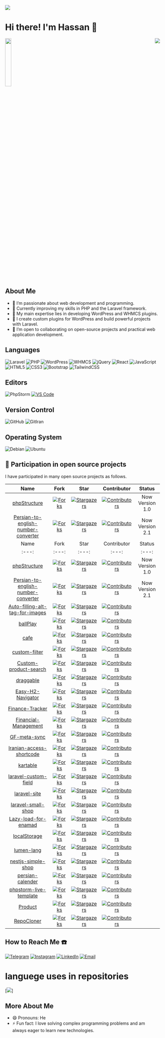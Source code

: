 <img src="https://github.com/user-attachments/assets/3c904759-8928-414f-9c9f-e66f49dbb86b">

# Hi there! I'm Hassan 👋

<img style="width: 20%;height: 20%;"
             src="https://github.com/user-attachments/assets/8683e85d-c20b-4ae4-8b5e-73c71b5fdb14">
<img align="right" src="https://github.com/user-attachments/assets/85371923-228b-4b0e-b3e6-24b5a60a1225" data-target="animated-image.originalImage">
## About Me

- 👀 I’m passionate about web development and programming.
- 🌱 Currently improving my skills in PHP and the Laravel framework.
- 💼 My main expertise lies in developing WordPress and WHMCS plugins.
- 🔧 I create custom plugins for WordPress and build powerful projects with Laravel.
- 💞️ I’m open to collaborating on open-source projects and practical web application development.

## Languages
![Laravel](https://img.shields.io/badge/Laravel-%23FF2D20?style=for-the-badge&logo=laravel&logoColor=white)
![PHP](https://img.shields.io/badge/PHP-%23777BB4?style=for-the-badge&logo=php&logoColor=white)
![WordPress](https://img.shields.io/badge/WordPress-%23117AC9?style=for-the-badge&logo=wordpress&logoColor=white)
![WHMCS](https://img.shields.io/badge/WHMCS-%231187C8?style=for-the-badge&logo=whmcs&logoColor=white)
![jQuery](https://img.shields.io/badge/jQuery-%230769AD?style=for-the-badge&logo=jquery&logoColor=white)
![React](https://img.shields.io/badge/React-%2320232A?style=for-the-badge&logo=react&logoColor=%2361DAFB)
![JavaScript](https://img.shields.io/badge/JavaScript-%23F7DF1E?style=for-the-badge&logo=javascript&logoColor=%23323330)
![HTML5](https://img.shields.io/badge/HTML5-%23E34F26?style=for-the-badge&logo=html5&logoColor=white)
![CSS3](https://img.shields.io/badge/CSS3-%231572B6?style=for-the-badge&logo=css3&logoColor=white)
![Bootstrap](https://img.shields.io/badge/Bootstrap-%238511FA?style=for-the-badge&logo=bootstrap&logoColor=white)
![TailwindCSS](https://img.shields.io/badge/TailwindCSS-%2338B2AC?style=for-the-badge&logo=tailwind-css&logoColor=white)

 
## Editors
![PhpStorm](https://img.shields.io/badge/PhpStorm-%23000000?style=for-the-badge&logo=phpstorm&logoColor=white&labelColor=8E44AD)
[![VS Code](https://img.shields.io/badge/VS%20Code-%23007ACC?style=for-the-badge&logo=visual-studio-code&logoColor=white)](https://code.visualstudio.com/)



## Version Control
![GitHub](https://img.shields.io/badge/github-%23121011.svg?style=for-the-badge&logo=github&logoColor=white)
![GitIran](https://img.shields.io/badge/GitIran-3C790A?style=for-the-badge&logo=git&logoColor=white)


## Operating System
![Debian](https://img.shields.io/badge/Debian-D70A53?style=for-the-badge&logo=debian&logoColor=white)
![Ubuntu](https://img.shields.io/badge/Ubuntu-E95420?style=for-the-badge&logo=ubuntu&logoColor=white)

## 💎 Participation in open source projects

I have participated in many open source projects as follows.

<!-- phpStructure -->
[phpStructure-forks-shield]: https://img.shields.io/github/forks/hassan7303/phpStructure.svg?style=for-the-badge&label=Fork
[phpStructure-forks-url]: https://github.com/hassan7303/phpStructure/network/members
[phpStructure-stars-shield]: https://img.shields.io/github/stars/hassan7303/phpStructure.svg?style=for-the-badge
[phpStructure-stars-url]: https://github.com/hassan7303/phpStructure/stargazers
[phpStructure-contributors-shield]: https://img.shields.io/github/contributors/hassan7303/phpStructure.svg?style=for-the-badge
[phpStructure-contributors-url]: https://github.com/hassan7303/phpStructure/graphs/contributors

<!-- Persian-to-english-number-converter -->
[Persian-to-english-number-converter-forks-shield]: https://img.shields.io/github/forks/hassan7303/Persian-to-english-number-converter.svg?style=for-the-badge&label=Fork
[Persian-to-english-number-converter-forks-url]: https://github.com/hassan7303/Persian-to-english-number-converter/network/members
[Persian-to-english-number-converter-stars-shield]: https://img.shields.io/github/stars/hassan7303/Persian-to-english-number-converter.svg?style=for-the-badge
[Persian-to-english-number-converter-stars-url]: https://github.com/hassan7303/Persian-to-english-number-converter/stargazers
[Persian-to-english-number-converter-contributors-shield]: https://img.shields.io/github/contributors/hassan7303/Persian-to-english-number-converter.svg?style=for-the-badge
[Persian-to-english-number-converter-contributors-url]: https://github.com/hassan7303/Persian-to-english-number-converter/graphs/contributors


<!-- bmi -->
[bmi-forks-shield]: https://img.shields.io/github/forks/hassan7303/bmi.svg?style=for-the-badge&label=Fork
[bmi-forks-url]: https://github.com/hassan7303/bmi/network/members
[bmi-stars-shield]: https://img.shields.io/github/stars/hassan7303/bmi.svg?style=for-the-badge
[bmi-stars-url]: https://github.com/hassan7303/bmi/stargazers
[bmi-contributors-shield]: https://img.shields.io/github/contributors/hassan7303/bmi.svg?style=for-the-badge
[bmi-contributors-url]: https://github.com/hassan7303/bmi/graphs/contributors

<!-- add-category-in-order -->
[add-category-in-order-forks-shield]: https://img.shields.io/github/forks/hassan7303/add-category-in-order.svg?style=for-the-badge&label=Fork
[add-category-in-order-forks-url]: https://github.com/hassan7303/add-category-in-order/network/members
[add-category-in-order-stars-shield]: https://img.shields.io/github/stars/hassan7303/add-category-in-order.svg?style=for-the-badge
[add-category-in-order-stars-url]: https://github.com/hassan7303/add-category-in-order/stargazers
[add-category-in-order-contributors-shield]: https://img.shields.io/github/contributors/hassan7303/add-category-in-order.svg?style=for-the-badge
[add-category-in-order-contributors-url]: https://github.com/hassan7303/add-category-in-order/graphs/contributors

<!-- Auto-filling-alt-tag-for-images -->
[Auto-filling-alt-tag-for-images-forks-shield]: https://img.shields.io/github/forks/hassan7303/Auto-filling-alt-tag-for-images.svg?style=for-the-badge&label=Fork
[Auto-filling-alt-tag-for-images-forks-url]: https://github.com/hassan7303/Auto-filling-alt-tag-for-images/network/members
[Auto-filling-alt-tag-for-images-stars-shield]: https://img.shields.io/github/stars/hassan7303/Auto-filling-alt-tag-for-images.svg?style=for-the-badge
[Auto-filling-alt-tag-for-images-stars-url]: https://github.com/hassan7303/Auto-filling-alt-tag-for-images/stargazers
[Auto-filling-alt-tag-for-images-contributors-shield]: https://img.shields.io/github/contributors/hassan7303/Auto-filling-alt-tag-for-images.svg?style=for-the-badge
[Auto-filling-alt-tag-for-images-contributors-url]: https://github.com/hassan7303/Auto-filling-alt-tag-for-images/graphs/contributors

<!-- ballPlay -->
[ballPlay-forks-shield]: https://img.shields.io/github/forks/hassan7303/ballPlay.svg?style=for-the-badge&label=Fork
[ballPlay-forks-url]: https://github.com/hassan7303/ballPlay/network/members
[ballPlay-stars-shield]: https://img.shields.io/github/stars/hassan7303/ballPlay.svg?style=for-the-badge
[ballPlay-stars-url]: https://github.com/hassan7303/ballPlay/stargazers
[ballPlay-contributors-shield]: https://img.shields.io/github/contributors/hassan7303/ballPlay.svg?style=for-the-badge
[ballPlay-contributors-url]: https://github.com/hassan7303/ballPlay/graphs/contributors

<!-- cafe -->
[cafe-forks-shield]: https://img.shields.io/github/forks/hassan7303/cafe.svg?style=for-the-badge&label=Fork
[cafe-forks-url]: https://github.com/hassan7303/cafe/network/members
[cafe-stars-shield]: https://img.shields.io/github/stars/hassan7303/cafe.svg?style=for-the-badge
[cafe-stars-url]: https://github.com/hassan7303/cafe/stargazers
[cafe-contributors-shield]: https://img.shields.io/github/contributors/hassan7303/cafe.svg?style=for-the-badge
[cafe-contributors-url]: https://github.com/hassan7303/cafe/graphs/contributors

<!-- custom-filter -->
[custom-filter-forks-shield]: https://img.shields.io/github/forks/hassan7303/custom-filter.svg?style=for-the-badge&label=Fork
[custom-filter-forks-url]: https://github.com/hassan7303/custom-filter/network/members
[custom-filter-stars-shield]: https://img.shields.io/github/stars/hassan7303/custom-filter.svg?style=for-the-badge
[custom-filter-stars-url]: https://github.com/hassan7303/custom-filter/stargazers
[custom-filter-contributors-shield]: https://img.shields.io/github/contributors/hassan7303/custom-filter.svg?style=for-the-badge
[custom-filter-contributors-url]: https://github.com/hassan7303/custom-filter/graphs/contributors

<!-- Custom-product-search -->
[Custom-product-search-forks-shield]: https://img.shields.io/github/forks/hassan7303/Custom-product-search.svg?style=for-the-badge&label=Fork
[Custom-product-search-forks-url]: https://github.com/hassan7303/Custom-product-search/network/members
[Custom-product-search-stars-shield]: https://img.shields.io/github/stars/hassan7303/Custom-product-search.svg?style=for-the-badge
[Custom-product-search-stars-url]: https://github.com/hassan7303/Custom-product-search/stargazers
[Custom-product-search-contributors-shield]: https://img.shields.io/github/contributors/hassan7303/Custom-product-search.svg?style=for-the-badge
[Custom-product-search-contributors-url]: https://github.com/hassan7303/Custom-product-search/graphs/contributors


<!-- draggable -->
[draggable-forks-shield]: https://img.shields.io/github/forks/hassan7303/draggable.svg?style=for-the-badge&label=Fork
[draggable-forks-url]: https://github.com/hassan7303/draggable/network/members
[draggable-stars-shield]: https://img.shields.io/github/stars/hassan7303/draggable.svg?style=for-the-badge
[draggable-stars-url]: https://github.com/hassan7303/draggable/stargazers
[draggable-contributors-shield]: https://img.shields.io/github/contributors/hassan7303/draggable.svg?style=for-the-badge
[draggable-contributors-url]: https://github.com/hassan7303/draggable/graphs/contributors

<!-- Easy-H2-Navigator -->
[Easy-H2-Navigator-forks-shield]: https://img.shields.io/github/forks/hassan7303/Easy-H2-Navigator.svg?style=for-the-badge&label=Fork
[Easy-H2-Navigator-forks-url]: https://github.com/hassan7303/Easy-H2-Navigator/network/members
[Easy-H2-Navigator-stars-shield]: https://img.shields.io/github/stars/hassan7303/Easy-H2-Navigator.svg?style=for-the-badge
[Easy-H2-Navigator-stars-url]: https://github.com/hassan7303/Easy-H2-Navigator/stargazers
[Easy-H2-Navigator-contributors-shield]: https://img.shields.io/github/contributors/hassan7303/Easy-H2-Navigator.svg?style=for-the-badge
[Easy-H2-Navigator-contributors-url]: https://github.com/hassan7303/Easy-H2-Navigator/graphs/contributors

<!-- Finance-Tracker -->
[Finance-Tracker-forks-shield]: https://img.shields.io/github/forks/hassan7303/Finance-Tracker.svg?style=for-the-badge&label=Fork
[Finance-Tracker-forks-url]: https://github.com/hassan7303/Finance-Tracker/network/members
[Finance-Tracker-stars-shield]: https://img.shields.io/github/stars/hassan7303/Finance-Tracker.svg?style=for-the-badge
[Finance-Tracker-stars-url]: https://github.com/hassan7303/Finance-Tracker/stargazers
[Finance-Tracker-contributors-shield]: https://img.shields.io/github/contributors/hassan7303/Finance-Tracker.svg?style=for-the-badge
[Finance-Tracker-contributors-url]: https://github.com/hassan7303/Finance-Tracker/graphs/contributors

<!-- Financial-Management -->
[Financial-Management-forks-shield]: https://img.shields.io/github/forks/hassan7303/Financial-Management.svg?style=for-the-badge&label=Fork
[Financial-Management-forks-url]: https://github.com/hassan7303/Financial-Management/network/members
[Financial-Management-stars-shield]: https://img.shields.io/github/stars/hassan7303/Financial-Management.svg?style=for-the-badge
[Financial-Management-stars-url]: https://github.com/hassan7303/Financial-Management/stargazers
[Financial-Management-contributors-shield]: https://img.shields.io/github/contributors/hassan7303/Financial-Management.svg?style=for-the-badge
[Financial-Management-contributors-url]: https://github.com/hassan7303/Financial-Management/graphs/contributors

<!-- GF-meta-sync -->
[GF-meta-sync-forks-shield]: https://img.shields.io/github/forks/hassan7303/GF-meta-sync.svg?style=for-the-badge&label=Fork
[GF-meta-sync-forks-url]: https://github.com/hassan7303/GF-meta-sync/network/members
[GF-meta-sync-stars-shield]: https://img.shields.io/github/stars/hassan7303/GF-meta-sync.svg?style=for-the-badge
[GF-meta-sync-stars-url]: https://github.com/hassan7303/GF-meta-sync/stargazers
[GF-meta-sync-contributors-shield]: https://img.shields.io/github/contributors/hassan7303/GF-meta-sync.svg?style=for-the-badge
[GF-meta-sync-contributors-url]: https://github.com/hassan7303/GF-meta-sync/graphs/contributors

<!-- Iranian-access-shortcode -->
[Iranian-access-shortcode-forks-shield]: https://img.shields.io/github/forks/hassan7303/Iranian-access-shortcode.svg?style=for-the-badge&label=Fork
[Iranian-access-shortcode-forks-url]: https://github.com/hassan7303/Iranian-access-shortcode/network/members
[Iranian-access-shortcode-stars-shield]: https://img.shields.io/github/stars/hassan7303/Iranian-access-shortcode.svg?style=for-the-badge
[Iranian-access-shortcode-stars-url]: https://github.com/hassan7303/Iranian-access-shortcode/stargazers
[Iranian-access-shortcode-contributors-shield]: https://img.shields.io/github/contributors/hassan7303/Iranian-access-shortcode.svg?style=for-the-badge
[Iranian-access-shortcode-contributors-url]: https://github.com/hassan7303/Iranian-access-shortcode/graphs/contributors

<!-- kartable -->
[kartable-forks-shield]: https://img.shields.io/github/forks/hassan7303/kartable.svg?style=for-the-badge&label=Fork
[kartable-forks-url]: https://github.com/hassan7303/kartable/network/members
[kartable-stars-shield]: https://img.shields.io/github/stars/hassan7303/kartable.svg?style=for-the-badge
[kartable-stars-url]: https://github.com/hassan7303/kartable/stargazers
[kartable-contributors-shield]: https://img.shields.io/github/contributors/hassan7303/kartable.svg?style=for-the-badge
[kartable-contributors-url]: https://github.com/hassan7303/kartable/graphs/contributors


<!-- laravel-custom-field -->
[laravel-custom-field-forks-shield]: https://img.shields.io/github/forks/hassan7303/laravel-custom-field.svg?style=for-the-badge&label=Fork
[laravel-custom-field-forks-url]: https://github.com/hassan7303/laravel-custom-field/network/members
[laravel-custom-field-stars-shield]: https://img.shields.io/github/stars/hassan7303/laravel-custom-field.svg?style=for-the-badge
[laravel-custom-field-stars-url]: https://github.com/hassan7303/laravel-custom-field/stargazers
[laravel-custom-field-contributors-shield]: https://img.shields.io/github/contributors/hassan7303/laravel-custom-field.svg?style=for-the-badge
[laravel-custom-field-contributors-url]: https://github.com/hassan7303/laravel-custom-field/graphs/contributors

<!-- laravel-site -->
[laravel-site-forks-shield]: https://img.shields.io/github/forks/hassan7303/laravel-site.svg?style=for-the-badge&label=Fork
[laravel-site-forks-url]: https://github.com/hassan7303/laravel-site/network/members
[laravel-site-stars-shield]: https://img.shields.io/github/stars/hassan7303/laravel-site.svg?style=for-the-badge
[laravel-site-stars-url]: https://github.com/hassan7303/laravel-site/stargazers
[laravel-site-contributors-shield]: https://img.shields.io/github/contributors/hassan7303/laravel-site.svg?style=for-the-badge
[laravel-site-contributors-url]: https://github.com/hassan7303/laravel-site/graphs/contributors

<!-- laravel-small-shop -->
[laravel-small-shop-forks-shield]: https://img.shields.io/github/forks/hassan7303/laravel-small-shop.svg?style=for-the-badge&label=Fork
[laravel-small-shop-forks-url]: https://github.com/hassan7303/laravel-small-shop/network/members
[laravel-small-shop-stars-shield]: https://img.shields.io/github/stars/hassan7303/laravel-small-shop.svg?style=for-the-badge
[laravel-small-shop-stars-url]: https://github.com/hassan7303/laravel-small-shop/stargazers
[laravel-small-shop-contributors-shield]: https://img.shields.io/github/contributors/hassan7303/laravel-small-shop.svg?style=for-the-badge
[laravel-small-shop-contributors-url]: https://github.com/hassan7303/laravel-small-shop/graphs/contributors

<!-- Lazy-load-for-enamad -->
[Lazy-load-for-enamad-forks-shield]: https://img.shields.io/github/forks/hassan7303/Lazy-load-for-enamad.svg?style=for-the-badge&label=Fork
[Lazy-load-for-enamad-forks-url]: https://github.com/hassan7303/Lazy-load-for-enamad/network/members
[Lazy-load-for-enamad-stars-shield]: https://img.shields.io/github/stars/hassan7303/Lazy-load-for-enamad.svg?style=for-the-badge
[Lazy-load-for-enamad-stars-url]: https://github.com/hassan7303/Lazy-load-for-enamad/stargazers
[Lazy-load-for-enamad-contributors-shield]: https://img.shields.io/github/contributors/hassan7303/Lazy-load-for-enamad.svg?style=for-the-badge
[Lazy-load-for-enamad-contributors-url]: https://github.com/hassan7303/Lazy-load-for-enamad/graphs/contributors

<!-- localStorage -->
[localStorage-forks-shield]: https://img.shields.io/github/forks/hassan7303/localStorage.svg?style=for-the-badge&label=Fork
[localStorage-forks-url]: https://github.com/hassan7303/localStorage/network/members
[localStorage-stars-shield]: https://img.shields.io/github/stars/hassan7303/localStorage.svg?style=for-the-badge
[localStorage-stars-url]: https://github.com/hassan7303/localStorage/stargazers
[localStorage-contributors-shield]: https://img.shields.io/github/contributors/hassan7303/localStorage.svg?style=for-the-badge
[localStorage-contributors-url]: https://github.com/hassan7303/localStorage/graphs/contributors

<!-- lumen-lang -->
[lumen-lang-forks-shield]: https://img.shields.io/github/forks/hassan7303/lumen-lang.svg?style=for-the-badge&label=Fork
[lumen-lang-forks-url]: https://github.com/hassan7303/lumen-lang/network/members
[lumen-lang-stars-shield]: https://img.shields.io/github/stars/hassan7303/lumen-lang.svg?style=for-the-badge
[lumen-lang-stars-url]: https://github.com/hassan7303/lumen-lang/stargazers
[lumen-lang-contributors-shield]: https://img.shields.io/github/contributors/hassan7303/lumen-lang.svg?style=for-the-badge
[lumen-lang-contributors-url]: https://github.com/hassan7303/lumen-lang/graphs/contributors

<!-- nestjs-simple-shop -->
[nestjs-simple-shop-forks-shield]: https://img.shields.io/github/forks/hassan7303/nestjs-simple-shop.svg?style=for-the-badge&label=Fork
[nestjs-simple-shop-forks-url]: https://github.com/hassan7303/nestjs-simple-shop/network/members
[nestjs-simple-shop-stars-shield]: https://img.shields.io/github/stars/hassan7303/nestjs-simple-shop.svg?style=for-the-badge
[nestjs-simple-shop-stars-url]: https://github.com/hassan7303/nestjs-simple-shop/stargazers
[nestjs-simple-shop-contributors-shield]: https://img.shields.io/github/contributors/hassan7303/nestjs-simple-shop.svg?style=for-the-badge
[nestjs-simple-shop-contributors-url]: https://github.com/hassan7303/nestjs-simple-shop/graphs/contributors

<!-- persian-calender -->
[persian-calender-forks-shield]: https://img.shields.io/github/forks/hassan7303/persian-calender.svg?style=for-the-badge&label=Fork
[persian-calender-forks-url]: https://github.com/hassan7303/persian-calender/network/members
[persian-calender-stars-shield]: https://img.shields.io/github/stars/hassan7303/persian-calender.svg?style=for-the-badge
[persian-calender-stars-url]: https://github.com/hassan7303/persian-calender/stargazers
[persian-calender-contributors-shield]: https://img.shields.io/github/contributors/hassan7303/persian-calender.svg?style=for-the-badge
[persian-calender-contributors-url]: https://github.com/hassan7303/persian-calender/graphs/contributors

<!-- phpstorm-live-template -->
[phpstorm-live-template-forks-shield]: https://img.shields.io/github/forks/hassan7303/phpstorm-live-template.svg?style=for-the-badge&label=Fork
[phpstorm-live-template-forks-url]: https://github.com/hassan7303/phpstorm-live-template/network/members
[phpstorm-live-template-stars-shield]: https://img.shields.io/github/stars/hassan7303/phpstorm-live-template.svg?style=for-the-badge
[phpstorm-live-template-stars-url]: https://github.com/hassan7303/phpstorm-live-template/stargazers
[phpstorm-live-template-contributors-shield]: https://img.shields.io/github/contributors/hassan7303/phpstorm-live-template.svg?style=for-the-badge
[phpstorm-live-template-contributors-url]: https://github.com/hassan7303/phpstorm-live-template/graphs/contributors

<!-- Product -->
[Product-forks-shield]: https://img.shields.io/github/forks/hassan7303/Product.svg?style=for-the-badge&label=Fork
[Product-forks-url]: https://github.com/hassan7303/Product/network/members
[Product-stars-shield]: https://img.shields.io/github/stars/hassan7303/Product.svg?style=for-the-badge
[Product-stars-url]: https://github.com/hassan7303/Product/stargazers
[Product-contributors-shield]: https://img.shields.io/github/contributors/hassan7303/Product.svg?style=for-the-badge
[Product-contributors-url]: https://github.com/hassan7303/Product/graphs/contributors

<!-- RepoCloner -->
[RepoCloner-forks-shield]: https://img.shields.io/github/forks/hassan7303/RepoCloner.svg?style=for-the-badge&label=Fork
[RepoCloner-forks-url]: https://github.com/hassan7303/RepoCloner/network/members
[RepoCloner-stars-shield]: https://img.shields.io/github/stars/hassan7303/RepoCloner.svg?style=for-the-badge
[RepoCloner-stars-url]: https://github.com/hassan7303/RepoCloner/stargazers
[RepoCloner-contributors-shield]: https://img.shields.io/github/contributors/hassan7303/RepoCloner.svg?style=for-the-badge
[RepoCloner-contributors-url]: https://github.com/hassan7303/RepoCloner/graphs/contributors



| Name                                                                       | Fork  | Star  | Contributor | Status |
| :---:                                                                      | :---: | :---: | :---:       | :---:  |
| [phpStructure](https://github.com/hassan7303/phpStructure)                                  | [![Forks][phpStructure-forks-shield]][phpStructure-forks-url] | [![Stargazers][phpStructure-stars-shield]][phpStructure-stars-url] | [![Contributors][phpStructure-contributors-shield]][phpStructure-contributors-url] | Now Version 1.0
| [Persian-to-english-number-converter](https://github.com/hassan7303/Persian-to-english-number-converter)                                  | [![Forks][Persian-to-english-number-converter-forks-shield]][Persian-to-english-number-converter-forks-url] | [![Stargazers][Persian-to-english-number-converter-stars-shield]][Persian-to-english-number-converter-stars-url] | [![Contributors][Persian-to-english-number-converter-contributors-shield]][Persian-to-english-number-converter-contributors-url] | Now Version 2.1
| Name                                                                         | Fork  | Star  | Contributor | Status |
| :---:                                                                        | :---: | :---: | :---:       | :---:  |
| [phpStructure](https://github.com/hassan7303/phpStructure)                    | [![Forks][phpStructure-forks-shield]][phpStructure-forks-url] | [![Stargazers][phpStructure-stars-shield]][phpStructure-stars-url] | [![Contributors][phpStructure-contributors-shield]][phpStructure-contributors-url] | Now Version 1.0 |
| [Persian-to-english-number-converter](https://github.com/hassan7303/Persian-to-english-number-converter) | [![Forks][Persian-to-english-number-converter-forks-shield]][Persian-to-english-number-converter-forks-url] | [![Stargazers][Persian-to-english-number-converter-stars-shield]][Persian-to-english-number-converter-stars-url] | [![Contributors][Persian-to-english-number-converter-contributors-shield]][Persian-to-english-number-converter-contributors-url] | Now Version 2.1 |
| [Auto-filling-alt-tag-for-images](https://github.com/hassan7303/Auto-filling-alt-tag-for-images) | [![Forks][Auto-filling-alt-tag-for-images-forks-shield]][Auto-filling-alt-tag-for-images-forks-url] | [![Stargazers][Auto-filling-alt-tag-for-images-stars-shield]][Auto-filling-alt-tag-for-images-stars-url] | [![Contributors][Auto-filling-alt-tag-for-images-contributors-shield]][Auto-filling-alt-tag-for-images-contributors-url] |  |
| [ballPlay](https://github.com/hassan7303/ballPlay)                           | [![Forks][ballPlay-forks-shield]][ballPlay-forks-url] | [![Stargazers][ballPlay-stars-shield]][ballPlay-stars-url] | [![Contributors][ballPlay-contributors-shield]][ballPlay-contributors-url] |  |
| [cafe](https://github.com/hassan7303/cafe)                                   | [![Forks][cafe-forks-shield]][cafe-forks-url] | [![Stargazers][cafe-stars-shield]][cafe-stars-url] | [![Contributors][cafe-contributors-shield]][cafe-contributors-url] |  |
| [custom-filter](https://github.com/hassan7303/custom-filter)                 | [![Forks][custom-filter-forks-shield]][custom-filter-forks-url] | [![Stargazers][custom-filter-stars-shield]][custom-filter-stars-url] | [![Contributors][custom-filter-contributors-shield]][custom-filter-contributors-url] |  |
| [Custom-product-search](https://github.com/hassan7303/Custom-product-search) | [![Forks][Custom-product-search-forks-shield]][Custom-product-search-forks-url] | [![Stargazers][Custom-product-search-stars-shield]][Custom-product-search-stars-url] | [![Contributors][Custom-product-search-contributors-shield]][Custom-product-search-contributors-url] |  |
| [draggable](https://github.com/hassan7303/draggable)                         | [![Forks][draggable-forks-shield]][draggable-forks-url] | [![Stargazers][draggable-stars-shield]][draggable-stars-url] | [![Contributors][draggable-contributors-shield]][draggable-contributors-url] |  |
| [Easy-H2-Navigator](https://github.com/hassan7303/Easy-H2-Navigator)         | [![Forks][Easy-H2-Navigator-forks-shield]][Easy-H2-Navigator-forks-url] | [![Stargazers][Easy-H2-Navigator-stars-shield]][Easy-H2-Navigator-stars-url] | [![Contributors][Easy-H2-Navigator-contributors-shield]][Easy-H2-Navigator-contributors-url] |  |
| [Finance-Tracker](https://github.com/hassan7303/Finance-Tracker)             | [![Forks][Finance-Tracker-forks-shield]][Finance-Tracker-forks-url] | [![Stargazers][Finance-Tracker-stars-shield]][Finance-Tracker-stars-url] | [![Contributors][Finance-Tracker-contributors-shield]][Finance-Tracker-contributors-url] |  |
| [Financial-Management](https://github.com/hassan7303/Financial-Management)   | [![Forks][Financial-Management-forks-shield]][Financial-Management-forks-url] | [![Stargazers][Financial-Management-stars-shield]][Financial-Management-stars-url] | [![Contributors][Financial-Management-contributors-shield]][Financial-Management-contributors-url] |  |
| [GF-meta-sync](https://github.com/hassan7303/GF-meta-sync)                   | [![Forks][GF-meta-sync-forks-shield]][GF-meta-sync-forks-url] | [![Stargazers][GF-meta-sync-stars-shield]][GF-meta-sync-stars-url] | [![Contributors][GF-meta-sync-contributors-shield]][GF-meta-sync-contributors-url] |  |
| [Iranian-access-shortcode](https://github.com/hassan7303/Iranian-access-shortcode) | [![Forks][Iranian-access-shortcode-forks-shield]][Iranian-access-shortcode-forks-url] | [![Stargazers][Iranian-access-shortcode-stars-shield]][Iranian-access-shortcode-stars-url] | [![Contributors][Iranian-access-shortcode-contributors-shield]][Iranian-access-shortcode-contributors-url] |  |
| [kartable](https://github.com/hassan7303/kartable)                           | [![Forks][kartable-forks-shield]][kartable-forks-url] | [![Stargazers][kartable-stars-shield]][kartable-stars-url] | [![Contributors][kartable-contributors-shield]][kartable-contributors-url] |  |
| [laravel-custom-field](https://github.com/hassan7303/laravel-custom-field)   | [![Forks][laravel-custom-field-forks-shield]][laravel-custom-field-forks-url] | [![Stargazers][laravel-custom-field-stars-shield]][laravel-custom-field-stars-url] | [![Contributors][laravel-custom-field-contributors-shield]][laravel-custom-field-contributors-url] |  |
| [laravel-site](https://github.com/hassan7303/laravel-site)                   | [![Forks][laravel-site-forks-shield]][laravel-site-forks-url] | [![Stargazers][laravel-site-stars-shield]][laravel-site-stars-url] | [![Contributors][laravel-site-contributors-shield]][laravel-site-contributors-url] |  |
| [laravel-small-shop](https://github.com/hassan7303/laravel-small-shop)       | [![Forks][laravel-small-shop-forks-shield]][laravel-small-shop-forks-url] | [![Stargazers][laravel-small-shop-stars-shield]][laravel-small-shop-stars-url] | [![Contributors][laravel-small-shop-contributors-shield]][laravel-small-shop-contributors-url] |  |
| [Lazy-load-for-enamad](https://github.com/hassan7303/Lazy-load-for-enamad)   | [![Forks][Lazy-load-for-enamad-forks-shield]][Lazy-load-for-enamad-forks-url] | [![Stargazers][Lazy-load-for-enamad-stars-shield]][Lazy-load-for-enamad-stars-url] | [![Contributors][Lazy-load-for-enamad-contributors-shield]][Lazy-load-for-enamad-contributors-url] |  |
| [localStorage](https://github.com/hassan7303/localStorage)                   | [![Forks][localStorage-forks-shield]][localStorage-forks-url] | [![Stargazers][localStorage-stars-shield]][localStorage-stars-url] | [![Contributors][localStorage-contributors-shield]][localStorage-contributors-url] |  |
| [lumen-lang](https://github.com/hassan7303/lumen-lang)                       | [![Forks][lumen-lang-forks-shield]][lumen-lang-forks-url] | [![Stargazers][lumen-lang-stars-shield]][lumen-lang-stars-url] | [![Contributors][lumen-lang-contributors-shield]][lumen-lang-contributors-url] |  |
| [nestjs-simple-shop](https://github.com/hassan7303/nestjs-simple-shop)       | [![Forks][nestjs-simple-shop-forks-shield]][nestjs-simple-shop-forks-url] | [![Stargazers][nestjs-simple-shop-stars-shield]][nestjs-simple-shop-stars-url] | [![Contributors][nestjs-simple-shop-contributors-shield]][nestjs-simple-shop-contributors-url] |  |
| [persian-calender](https://github.com/hassan7303/persian-calender)           | [![Forks][persian-calender-forks-shield]][persian-calender-forks-url] | [![Stargazers][persian-calender-stars-shield]][persian-calender-stars-url] | [![Contributors][persian-calender-contributors-shield]][persian-calender-contributors-url] |  |
| [phpstorm-live-template](https://github.com/hassan7303/phpstorm-live-template) | [![Forks][phpstorm-live-template-forks-shield]][phpstorm-live-template-forks-url] | [![Stargazers][phpstorm-live-template-stars-shield]][phpstorm-live-template-stars-url] | [![Contributors][phpstorm-live-template-contributors-shield]][phpstorm-live-template-contributors-url] |  |
| [Product](https://github.com/hassan7303/Product)                             | [![Forks][Product-forks-shield]][Product-forks-url] | [![Stargazers][Product-stars-shield]][Product-stars-url] | [![Contributors][Product-contributors-shield]][Product-contributors-url] |  |
| [RepoCloner](https://github.com/hassan7303/RepoCloner)                       | [![Forks][RepoCloner-forks-shield]][RepoCloner-forks-url] | [![Stargazers][RepoCloner-stars-shield]][RepoCloner-stars-url] | [![Contributors][RepoCloner-contributors-shield]][RepoCloner-contributors-url] |  |



## How to Reach Me ☎️

[![Telegram](https://img.shields.io/badge/Telegram-2CA5E0?style=for-the-badge&logo=telegram&logoColor=white)](https://t.me/hassan7303)
[![Instagram](https://img.shields.io/badge/Instagram-E4405F?style=for-the-badge&logo=instagram&logoColor=white)](https://www.instagram.com/hasan_ali_askari)
[![LinkedIn](https://img.shields.io/badge/LinkedIn-0A66C2?style=for-the-badge&logo=linkedin&logoColor=white)](https://www.linkedin.com/in/hassan-ali-askari)
[![Email](https://img.shields.io/badge/Email-D14836?style=for-the-badge&logo=gmail&logoColor=white)](mailto:hassanali7303@gmail.com)

# languege uses in repositories
[![](https://github-readme-stats.vercel.app/api/top-langs/?username=hassan7303&theme=radical&hide_border=false&include_all_commits=true&count_private=true&layout=compact)]
## More About Me

- 😄 Pronouns: He
- ⚡ Fun fact: I love solving complex programming problems and am always eager to learn new technologies.
